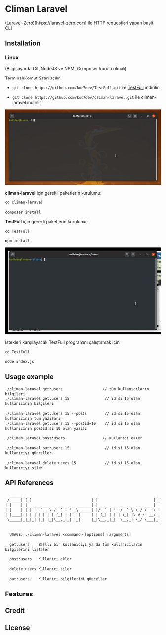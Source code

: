 # Climan Laravel

(Laravel-Zero)[https://laravel-zero.com] ile HTTP requestleri yapan basit CLI

## Installation

### Linux

(Bilgisayarda Git, NodeJS ve NPM, Composer kurulu olmalı)

Terminal/Komut Satırı açılır.

- `git clone https://github.com/kod7dev/TestFull.git` ile [TestFull](https://github.com/kod7dev/TestFull) indirilir.

- `git clone https://github.com/kod7dev/climan-laravel.git` ile climan-laravel indirilir.

![Installation](readme/kurulum.gif)


**climan-laravel** için gerekli paketlerin kurulumu:

```
cd climan-laravel

composer install
```

**TestFull** için gerekli paketlerin kurulumu:

```
cd TestFull

npm install
```

![Installation](readme/paketlerin-kurulumu.gif)

İstekleri karşılayacak TestFull programını çalıştırmak için 

```
cd TestFull

node index.js
```

## Usage example

```
./climan-laravel get:users                  // tüm kullanıcıların bilgileri
./climan-laravel get:users 15                // id'si 15 olan kullanıcının bilgileri

./climan-laravel get:users 15 --posts        // id'si 15 olan kullanıcının tüm yazıları
./climan-laravel get:users 15 --postid=10    // id'si 15 olan kullanıcının postid'si 10 olan yazısı

./climan-laravel post:users                 // kullanıcı ekler

./climan-laravel put:users 15                // id'si 15 olan kullanıcıyı günceller.

./climan-laravel delete:users 15             // id'si 15 olan kullanıcıyı siler.

```

## API References

```
  _____ _ _                             _                           _ 
 / ____| (_)                           | |                         | |
| |    | |_ _ __ ___   __ _ _ __ ______| | __ _ _ __ __ ___   _____| |
| |    | | | '_ ` _ \ / _` | '_ \______| |/ _` | '__/ _` \ \ / / _ \ |
| |____| | | | | | | | (_| | | | |     | | (_| | | | (_| |\ V /  __/ |
 \_____|_|_|_| |_| |_|\__,_|_| |_|     |_|\__,_|_|  \__,_| \_/ \___|_|
                                                                      
                                                                      
  USAGE: ./climan-laravel <command> [options] [arguments]

  get:users    Bellli bir kullanıcıyı ya da tüm kullanıcıların bilgilerini listeler

  post:users   Kullanıcı ekler

  delete:users Kullanıcı siler

  put:users    Kullanıcı bilgilerini günceller

```

## Features



## Credit



## License

